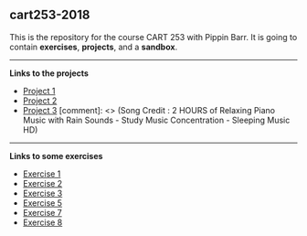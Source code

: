 ## cart253-2018
This is the repository for the course CART 253 with Pippin Barr.
It is going to contain __exercises__, __projects__,
and a __sandbox__.

---

__Links to the projects__
- [Project 1](https://m33-melissa.github.io/cart253-2018/projects/project1/index.html)
- [Project 2](https://m33-melissa.github.io/cart253-2018/projects/project2/index.html)
- [Project 3](https://m33-melissa.github.io/cart253-2018/projects/project3/index.html) [comment]: <> (Song Credit : 2 HOURS of Relaxing Piano Music with Rain Sounds - Study Music Concentration - Sleeping Music HD)

---

__Links to some exercises__
- [Exercise 1](https://m33-melissa.github.io/cart253-2018/exercises/exercise1/index.html)
- [Exercise 2](https://m33-melissa.github.io/cart253-2018/exercises/exercise2/index.html)
- [Exercise 3](https://m33-melissa.github.io/cart253-2018/exercises/exercise3/index.html)
- [Exercise 5](https://m33-melissa.github.io/cart253-2018/exercises/exercise5/index.html)
- [Exercise 7](https://m33-melissa.github.io/cart253-2018/exercises/exercise7/index.html)
- [Exercise 8](https://m33-melissa.github.io/cart253-2018/exercises/exercise8/index.html)
